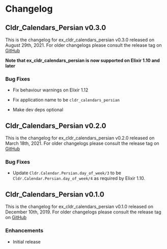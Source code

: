 # Changelog

## Cldr_Calendars_Persian v0.3.0

This is the changelog for ex_cldr_calendars_persian v0.3.0 released on August 29th, 2021.  For older changelogs please consult the release tag on [GitHub](https://github.com/elixir-cldr/cldr_calendars_persian/tags)

**Note that ex_cldr_calendars_persian is now supported on Elixir 1.10 and later**

### Bug Fixes

* Fix behaviour warnings on Elixir 1.12

* Fix application name to be `cldr_calendars_persian`

* Make dev deps optional

## Cldr_Calendars_Persian v0.2.0

This is the changelog for ex_cldr_calendars_persian v0.2.0 released on March 18th, 2021.  For older changelogs please consult the release tag on [GitHub](https://github.com/elixir-cldr/cldr_calendars_persian/tags)

### Bug Fixes

* Update `Cldr.Calendar.Persian.day_of_week/3` to be `Cldr.Calendar.Persian.day_of_week/4` as required by Elixir 1.10.

## Cldr_Calendars_Persian v0.1.0

This is the changelog for ex_cldr_calendars_persian v0.1.0 released on December 10th, 2019.  For older changelogs please consult the release tag on [GitHub](https://github.com/elixir-cldr/cldr_calendars_persian/tags)

### Enhancements

* Initial release


